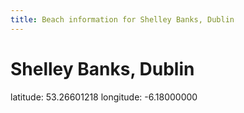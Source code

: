 ```yaml
---
title: Beach information for Shelley Banks, Dublin
---
```

# Shelley Banks, Dublin 

<div class="location-info">latitude: 53.26601218 longitude: -6.18000000</div>
<div id="met-eireann-warnings" onload="get_met_eireann_warnings(EI07)"></div>
<div></div>